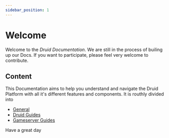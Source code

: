 ```yaml
---
sidebar_position: 1
---
```


# Welcome

Welcome to the _Druid Documentation_.
We are still in the process of builing up our Docs.
If you want to participate, please feel very welcome to contribute.

## Content

This Documentation aims to help you understand and navigate the Druid Platform with all it's different features and components.
It is routhly divided into

- [General](/docs/contribute-docs/intro)
- [Druid Guides](/docs/category/guides)
- [Gameserver Guides](/docs/category/gameservers)

Have a great day
